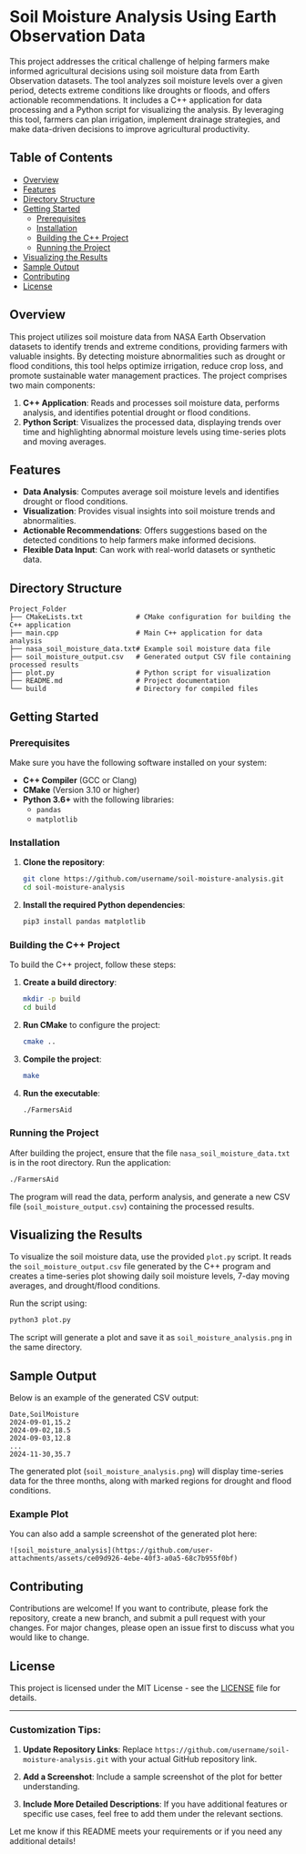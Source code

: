 
# Soil Moisture Analysis Using Earth Observation Data

This project addresses the critical challenge of helping farmers make informed agricultural decisions using soil moisture data from Earth Observation datasets. The tool analyzes soil moisture levels over a given period, detects extreme conditions like droughts or floods, and offers actionable recommendations. It includes a C++ application for data processing and a Python script for visualizing the analysis. By leveraging this tool, farmers can plan irrigation, implement drainage strategies, and make data-driven decisions to improve agricultural productivity.

## Table of Contents
- [Overview](#overview)
- [Features](#features)
- [Directory Structure](#directory-structure)
- [Getting Started](#getting-started)
  - [Prerequisites](#prerequisites)
  - [Installation](#installation)
  - [Building the C++ Project](#building-the-c-project)
  - [Running the Project](#running-the-project)
- [Visualizing the Results](#visualizing-the-results)
- [Sample Output](#sample-output)
- [Contributing](#contributing)
- [License](#license)

## Overview
This project utilizes soil moisture data from NASA Earth Observation datasets to identify trends and extreme conditions, providing farmers with valuable insights. By detecting moisture abnormalities such as drought or flood conditions, this tool helps optimize irrigation, reduce crop loss, and promote sustainable water management practices. The project comprises two main components:
1. **C++ Application**: Reads and processes soil moisture data, performs analysis, and identifies potential drought or flood conditions.
2. **Python Script**: Visualizes the processed data, displaying trends over time and highlighting abnormal moisture levels using time-series plots and moving averages.

## Features
- **Data Analysis**: Computes average soil moisture levels and identifies drought or flood conditions.
- **Visualization**: Provides visual insights into soil moisture trends and abnormalities.
- **Actionable Recommendations**: Offers suggestions based on the detected conditions to help farmers make informed decisions.
- **Flexible Data Input**: Can work with real-world datasets or synthetic data.

## Directory Structure
```
Project_Folder
├── CMakeLists.txt             # CMake configuration for building the C++ application
├── main.cpp                   # Main C++ application for data analysis
├── nasa_soil_moisture_data.txt# Example soil moisture data file
├── soil_moisture_output.csv   # Generated output CSV file containing processed results
├── plot.py                    # Python script for visualization
├── README.md                  # Project documentation
└── build                      # Directory for compiled files
```

## Getting Started
### Prerequisites
Make sure you have the following software installed on your system:
- **C++ Compiler** (GCC or Clang)
- **CMake** (Version 3.10 or higher)
- **Python 3.6+** with the following libraries:
  - `pandas`
  - `matplotlib`

### Installation
1. **Clone the repository**:
   ```bash
   git clone https://github.com/username/soil-moisture-analysis.git
   cd soil-moisture-analysis
   ```

2. **Install the required Python dependencies**:
   ```bash
   pip3 install pandas matplotlib
   ```

### Building the C++ Project
To build the C++ project, follow these steps:

1. **Create a build directory**:
   ```bash
   mkdir -p build
   cd build
   ```

2. **Run CMake** to configure the project:
   ```bash
   cmake ..
   ```

3. **Compile the project**:
   ```bash
   make
   ```

4. **Run the executable**:
   ```bash
   ./FarmersAid
   ```

### Running the Project
After building the project, ensure that the file `nasa_soil_moisture_data.txt` is in the root directory. Run the application:

```bash
./FarmersAid
```

The program will read the data, perform analysis, and generate a new CSV file (`soil_moisture_output.csv`) containing the processed results.

## Visualizing the Results
To visualize the soil moisture data, use the provided `plot.py` script. It reads the `soil_moisture_output.csv` file generated by the C++ program and creates a time-series plot showing daily soil moisture levels, 7-day moving averages, and drought/flood conditions.

Run the script using:

```bash
python3 plot.py
```

The script will generate a plot and save it as `soil_moisture_analysis.png` in the same directory.

## Sample Output
Below is an example of the generated CSV output:

```
Date,SoilMoisture
2024-09-01,15.2
2024-09-02,18.5
2024-09-03,12.8
...
2024-11-30,35.7
```

The generated plot (`soil_moisture_analysis.png`) will display time-series data for the three months, along with marked regions for drought and flood conditions.

### Example Plot
You can also add a sample screenshot of the generated plot here:

```
![soil_moisture_analysis](https://github.com/user-attachments/assets/ce09d926-4ebe-40f3-a0a5-68c7b955f0bf)

```

## Contributing
Contributions are welcome! If you want to contribute, please fork the repository, create a new branch, and submit a pull request with your changes. For major changes, please open an issue first to discuss what you would like to change.

## License
This project is licensed under the MIT License - see the [LICENSE](LICENSE) file for details.

---

### Customization Tips:
1. **Update Repository Links**:
   Replace `https://github.com/username/soil-moisture-analysis.git` with your actual GitHub repository link.

2. **Add a Screenshot**:
   Include a sample screenshot of the plot for better understanding.

3. **Include More Detailed Descriptions**:
   If you have additional features or specific use cases, feel free to add them under the relevant sections.

Let me know if this README meets your requirements or if you need any additional details!
